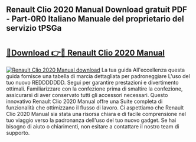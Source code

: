 ## Renault Clio 2020 Manual Download gratuit PDF - Part-0R0 Italiano Manuale del proprietario del servizio tPSGa

# <h2><a href="http://dfb54w.blite.top/?on=Renault+Clio+2020+Manual">🔗Download 👉🔴 Renault Clio 2020 Manual</a></h2>

[![Renault Clio 2020 Manual download](https://i.imgur.com/lujVjoI.png)](http://dfb54w.blite.top/?on=Renault+Clio+2020+Manual)
La tua guida All'eccellenza questa guida fornisce una tabella di marcia dettagliata per padroneggiare L'uso del tuo nuovo REDDDDDDD. Segui per garantire prestazioni e divertimento ottimali. Familiarizzare con la confezione prima di smaltire la confezione, assicurarsi di aver conservato tutti gli accessori necessari. Questo innovativo Renault Clio 2020 Manual offre una Suite completa di funzionalità che ottimizzano il flusso di lavoro. Ci aspettiamo che Renault Clio 2020 Manual sia stata una risorsa chiara e di facile comprensione nel tuo viaggio verso la padronanza dell'uso del tuo nuovo gadget. Se hai bisogno di aiuto o chiarimenti, non esitare a contattare il nostro team di supporto.

